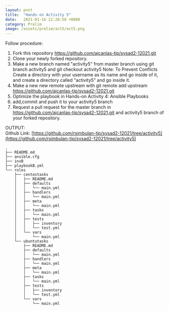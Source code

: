 ```yaml
---
layout: post
title:  "Hands-on Activity 5"
date:   2021-01-16 22:28:58 +0800
category: Prelim
image: /assets/prelim/act5/act5.png
---
```

Follow procedure:
1. Fork this repository https://github.com/ajcanlas-tip/sysad2-12021.git
2. Clone your newly forked repository. 
3. Make a new branch named "activity5" from master branch using git branch activity5 and git checkout activity5
Note: To Prevent Conflicts Create a directory with your username as its name and go inside of it, and create a directory called "activity5" and go inside it.
4. Make a new new remote upstream with git remote add upstream https://github.com/ajcanlas-tip/sysad2-12021.git
5. Optimize the playbook in Hands-on Activity 4: Ansible Playbooks
7. add,commit and push it to your activity5 branch
8. Request a pull request for the master branch in https://github.com/ajcanlas-tip/sysad2-12021.git  and activity5 branch of your forked repository.

OUTPUT:  
Github Link: [https://github.com/rsimbulan-tip/sysad2-12021/tree/activity5](https://github.com/rsimbulan-tip/sysad2-12021/tree/activity5)  
```
.
├── README.md
├── ansible.cfg
├── invB
├── playbookB.yml
└── roles
    ├── centostasks
    │   ├── README.md
    │   ├── defaults
    │   │   └── main.yml
    │   ├── handlers
    │   │   └── main.yml
    │   ├── meta
    │   │   └── main.yml
    │   ├── tasks
    │   │   └── main.yml
    │   ├── tests
    │   │   ├── inventory
    │   │   └── test.yml
    │   └── vars
    │       └── main.yml
    └── ubuntutasks
        ├── README.md
        ├── defaults
        │   └── main.yml
        ├── handlers
        │   └── main.yml
        ├── meta
        │   └── main.yml
        ├── tasks
        │   └── main.yml
        ├── tests
        │   ├── inventory
        │   └── test.yml
        └── vars
            └── main.yml
```